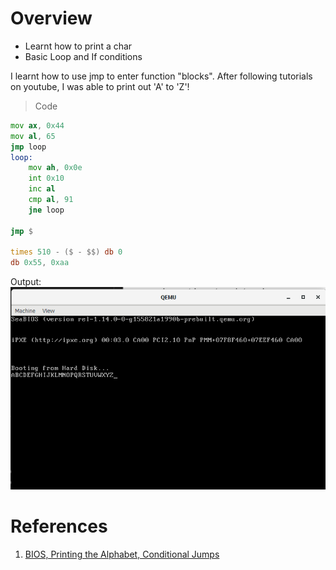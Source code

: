# Overview
- Learnt how to print a char
- Basic Loop and If conditions

I learnt how to use jmp to enter function "blocks". After following tutorials on youtube, I was able to print out 'A' to 'Z'!

> Code
```asm
mov ax, 0x44
mov al, 65
jmp loop
loop:
    mov ah, 0x0e
    int 0x10
    inc al
    cmp al, 91
    jne loop

jmp $

times 510 - ($ - $$) db 0
db 0x55, 0xaa
```

Output:
![](../media/journal/A-Z.png)

# References
1. [BIOS, Printing the Alphabet, Conditional Jumps](https://www.youtube.com/watch?v=APiHPkPmwwU)
